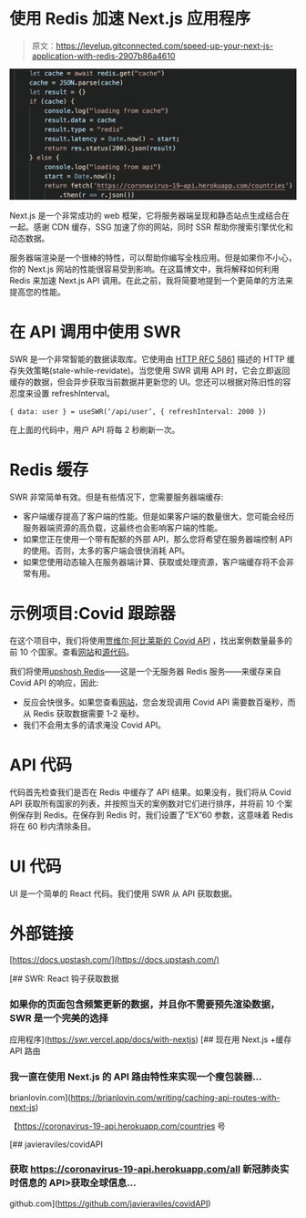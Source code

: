 # 使用 Redis 加速 Next.js 应用程序

> 原文：<https://levelup.gitconnected.com/speed-up-your-next-js-application-with-redis-2907b86a4610>

![](img/e2c8d3611ab8fc5c2415bc83119b84a1.png)

Next.js 是一个非常成功的 web 框架，它将服务器端呈现和静态站点生成结合在一起。感谢 CDN 缓存，SSG 加速了你的网站，同时 SSR 帮助你搜索引擎优化和动态数据。

服务器端渲染是一个很棒的特性，可以帮助你编写全栈应用。但是如果你不小心，你的 Next.js 网站的性能很容易受到影响。在这篇博文中，我将解释如何利用 Redis 来加速 Next.js API 调用。在此之前，我将简要地提到一个更简单的方法来提高您的性能。

# 在 API 调用中使用 SWR

SWR 是一个非常智能的数据读取库。它使用由 [HTTP RFC 5861](https://datatracker.ietf.org/doc/html/rfc5861) 描述的 HTTP 缓存失效策略(stale-while-revidate)。当您使用 SWR 调用 API 时，它会立即返回缓存的数据，但会异步获取当前数据并更新您的 UI。您还可以根据对陈旧性的容忍度来设置 refreshInterval。

```
{ data: user } = useSWR(‘/api/user’, { refreshInterval: 2000 })
```

在上面的代码中，用户 API 将每 2 秒刷新一次。

# Redis 缓存

SWR 非常简单有效。但是有些情况下，您需要服务器端缓存:

*   客户端缓存提高了客户端的性能。但是如果客户端的数量很大，您可能会经历服务器端资源的高负载，这最终也会影响客户端的性能。
*   如果您正在使用一个带有配额的外部 API，那么您将希望在服务器端控制 API 的使用。否则，太多的客户端会很快消耗 API。
*   如果您使用动态输入在服务器端计算、获取或处理资源，客户端缓存将不会非常有用。

# 示例项目:Covid 跟踪器

在这个项目中，我们将使用[贾维尔·阿比莱斯的 Covid API](https://github.com/javieraviles/covidAPI) ，找出案例数量最多的前 10 个国家。查看[网站](https://next-caching-with-redis.vercel.app/)和[源代码](https://github.com/upstash/examples/tree/master/next-caching-with-redis)。

我们将使用[upshosh Redis](https://upstash.com)——这是一个无服务器 Redis 服务——来缓存来自 Covid API 的响应，因此:

*   反应会快很多。如果您查看[网站](https://next-caching-with-redis.vercel.app/)，您会发现调用 Covid API 需要数百毫秒，而从 Redis 获取数据需要 1-2 毫秒。
*   我们不会用太多的请求淹没 Covid API。

# API 代码

代码首先检查我们是否在 Redis 中缓存了 API 结果。如果没有，我们将从 Covid API 获取所有国家的列表，并按照当天的案例数对它们进行排序，并将前 10 个案例保存到 Redis。在保存到 Redis 时，我们设置了“EX”60 参数，这意味着 Redis 将在 60 秒内清除条目。

# UI 代码

UI 是一个简单的 React 代码。我们使用 SWR 从 API 获取数据。

# 外部链接

[https://docs.upstash.com/](https://docs.upstash.com/)

[](https://swr.vercel.app/docs/with-nextjs) [## SWR: React 钩子获取数据

### 如果你的页面包含频繁更新的数据，并且你不需要预先渲染数据，SWR 是一个完美的选择

应用程序](https://swr.vercel.app/docs/with-nextjs) [](https://brianlovin.com/writing/caching-api-routes-with-next-js) [## 现在用 Next.js +缓存 API 路由

### 我一直在使用 Next.js 的 API 路由特性来实现一个瘦包装器…

brianlovin.com](https://brianlovin.com/writing/caching-api-routes-with-next-js) 

【https://coronavirus-19-api.herokuapp.com/countries 号

[](https://github.com/javieraviles/covidAPI) [## javieraviles/covidAPI

### 获取 https://coronavirus-19-api.herokuapp.com/all 新冠肺炎实时信息的 API>获取全球信息…

github.com](https://github.com/javieraviles/covidAPI)